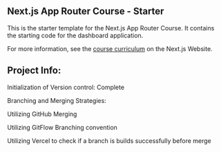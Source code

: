 ## Next.js App Router Course - Starter

This is the starter template for the Next.js App Router Course. It contains the starting code for the dashboard application.

For more information, see the [course curriculum](https://nextjs.org/learn) on the Next.js Website.

## Project Info:

Initialization of Version control: Complete

Branching and Merging Strategies:

Utilizing GitHub Merging

Utilizing GitFlow Branching convention

Utilizing Vercel to check if a branch is builds successfully before merge
